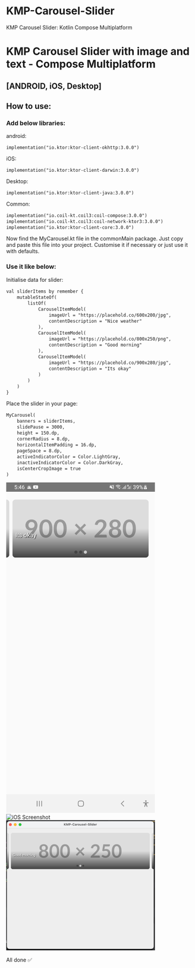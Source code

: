# KMP-Carousel-Slider
KMP Carousel Slider: Kotlin Compose Multiplatform

# KMP Carousel Slider with image and text - Compose Multiplatform

## [ANDROID, iOS, Desktop]

## How to use:

### Add below libraries:

android: 
```
implementation("io.ktor:ktor-client-okhttp:3.0.0")
```

iOS:
```
implementation("io.ktor:ktor-client-darwin:3.0.0")
```

Desktop:
```
implementation("io.ktor:ktor-client-java:3.0.0")
```

Common:
```
implementation("io.coil-kt.coil3:coil-compose:3.0.0")
implementation("io.coil-kt.coil3:coil-network-ktor3:3.0.0")
implementation("io.ktor:ktor-client-core:3.0.0")
```

Now find the MyCarousel.kt file in the commonMain package. 
Just copy and paste this file into your project.
Customise it if necessary or just use it with defaults.

### Use it like below:

Initialise data for slider:
```
val sliderItems by remember {
    mutableStateOf(
        listOf(
            CarouselItemModel(
                imageUrl = "https://placehold.co/600x200/jpg",
                contentDescription = "Nice weather"
            ),
            CarouselItemModel(
                imageUrl = "https://placehold.co/800x250/png",
                contentDescription = "Good morning"
            ),
            CarouselItemModel(
                imageUrl = "https://placehold.co/900x280/jpg",
                contentDescription = "Its okay"
            )
        )
    )
}
```

Place the slider in your page:
```
MyCarousel(
    banners = sliderItems,
    slidePause = 3000,
    height = 150.dp,
    cornerRadius = 8.dp,
    horizontalItemPadding = 16.dp,
    pageSpace = 8.dp,
    activeIndicatorColor = Color.LightGray,
    inactiveIndicatorColor = Color.DarkGray,
    isCenterCropImage = true
)
```

![Android Screenshot](https://raw.githubusercontent.com/TouhidApps/KMP-Carousel-Slider/refs/heads/main/screenshots/slider_android.png)
![iOS Screenshot](https://raw.githubusercontent.com/TouhidApps/KMP-Carousel-Slider/refs/heads/main/screenshots/slider_iod.png)
![Desktop Screenshot](https://raw.githubusercontent.com/TouhidApps/KMP-Carousel-Slider/refs/heads/main/screenshots/slider_desktop.png)



All done ✅
